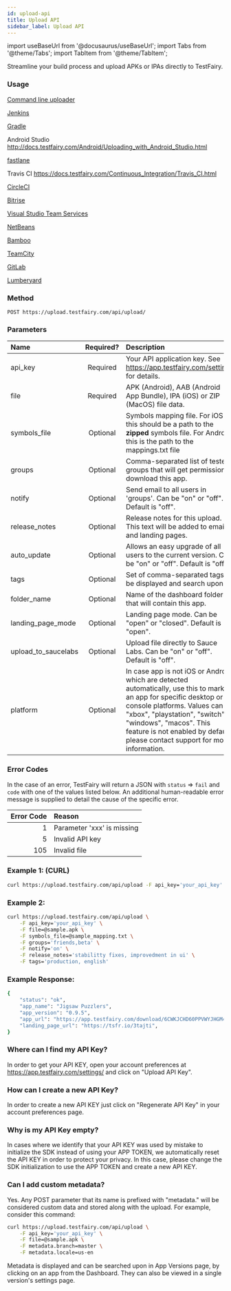 ```yaml
---
id: upload-api
title: Upload API
sidebar_label: Upload API
---
```


import useBaseUrl from '@docusaurus/useBaseUrl';
import Tabs from '@theme/Tabs';
import TabItem from '@theme/TabItem';

Streamline your build process and upload APKs or IPAs directly to TestFairy.

### Usage

[Command line uploader](https://github.com/testfairy/command-line-uploader/blob/master/testfairy-uploader.sh)

[Jenkins](https://plugins.jenkins.io/TestFairy)

[Gradle](https://github.com/testfairy/testfairy-gradle-plugin)

Android Studio http://docs.testfairy.com/Android/Uploading_with_Android_Studio.html

[fastlane](https://docs.fastlane.tools/actions/testfairy/)

Travis CI https://docs.testfairy.com/Continuous_Integration/Travis_CI.html

[CircleCI](https://circleci.com/docs/2.0/deploying-ios/#uploading-to-testfairy)

[Bitrise](https://www.bitrise.io/integrations/steps/testfairy-deploy)

[Visual Studio Team Services](/test-fairy/ci-tools/vs-team)

[NetBeans](http://plugins.netbeans.org/plugin/52087/)

[Bamboo](/test-fairy/ci-tools/bamboo)

[TeamCity](/test-fairy/ci-tools/team-city)

[GitLab](/test-fairy/ci-tools/gitlab)

[Lumberyard](/test-fairy/platforms/lumberyard)

### Method

`POST https://upload.testfairy.com/api/upload/`

### Parameters

| Name                | Required? | Description                                                                                                                                                                                                                                                                                     |
| :------------------ | :-------: | :---------------------------------------------------------------------------------------------------------------------------------------------------------------------------------------------------------------------------------------------------------------------------------------------- |
| api_key             | Required  | Your API application key. See https://app.testfairy.com/settings for details.                                                                                                                                                                                                                   |
| file                | Required  | APK (Android), AAB (Android App Bundle), IPA (iOS) or ZIP (MacOS) file data.                                                                                                                                                                                                                    |
| symbols_file        | Optional  | Symbols mapping file. For iOS this should be a path to the **zipped** symbols file. For Android, this is the path to the mappings.txt file                                                                                                                                                      |
| groups              | Optional  | Comma-separated list of tester groups that will get permission to download this app.                                                                                                                                                                                                            |
| notify              | Optional  | Send email to all users in 'groups'. Can be "on" or "off". Default is "off".                                                                                                                                                                                                                    |
| release_notes       | Optional  | Release notes for this upload. This text will be added to emails and landing pages.                                                                                                                                                                                                             |
| auto_update         | Optional  | Allows an easy upgrade of all users to the current version. Can be "on" or "off". Default is "off".                                                                                                                                                                                             |
| tags                | Optional  | Set of comma-separated tags to be displayed and search upon.                                                                                                                                                                                                                                    |
| folder_name         | Optional  | Name of the dashboard folder that will contain this app.                                                                                                                                                                                                                                        |
| landing_page_mode   | Optional  | Landing page mode. Can be "open" or "closed". Default is "open".                                                                                                                                                                                                                                |
| upload_to_saucelabs | Optional  | Upload file directly to Sauce Labs. Can be "on" or "off". Default is "off".                                                                                                                                                                                                                     |
| platform            | Optional  | In case app is not iOS or Android, which are detected automatically, use this to mark an app for specific desktop or console platforms. Values can be "xbox", "playstation", "switch", "windows", "macos". This feature is not enabled by default, please contact support for more information. |

### Error Codes

In the case of an error, TestFairy will return a JSON with `status` => `fail` and `code` with one of the values
listed below. An additional human-readable error message is supplied to detail the cause of the specific error.

| Error Code | Reason                     |
| ---------: | :------------------------- |
|          1 | Parameter 'xxx' is missing |
|          5 | Invalid API key            |
|        105 | Invalid file               |

### Example 1: (CURL)

```bash
curl https://upload.testfairy.com/api/upload -F api_key='your_api_key' -F file=@sample.apk
```

### Example 2:

```bash
curl https://upload.testfairy.com/api/upload \
	-F api_key='your_api_key' \
	-F file=@sample.apk \
	-F symbols_file=@sample_mapping.txt \
	-F groups='friends,beta' \
	-F notify='on' \
	-F release_notes='stabilitty fixes, improvedment in ui' \
	-F tags='production, english'
```

### Example Response:

```bash
{
	"status": "ok",
	"app_name": "Jigsaw Puzzlers",
	"app_version": "0.9.5",
	"app_url": "https://app.testfairy.com/download/6CWKJCHD60PPVWYJHGM4AADJQYA4SDR0/filename.apk",
	"landing_page_url": "https://tsfr.io/3tajti",
}
```

### Where can I find my API Key?

In order to get your API KEY, open your account preferences at https://app.testfairy.com/settings/ and click on "Upload API Key".

### How can I create a new API Key?

In order to create a new API KEY just click on "Regenerate API Key" in your account preferences page.

### Why is my API Key empty?

In cases where we identify that your API KEY was used by mistake to initialize the SDK instead of using your APP TOKEN, we automatically reset the API KEY in order to protect your privacy. In this case, please change the SDK initialization to use the APP TOKEN and create a new API KEY.

### Can I add custom metadata?

Yes. Any POST parameter that its name is prefixed with "metadata." will be considered custom data and stored along with the upload. For example, consider this command:

```bash
curl https://upload.testfairy.com/api/upload \
	-F api_key='your_api_key' \
	-F file=@sample.apk \
	-F metadata.branch=master \
	-F metadata.locale=us-en
```

Metadata is displayed and can be searched upon in App Versions page, by clicking on an app from the Dashboard. They can also be viewed in a single version's settings page.
